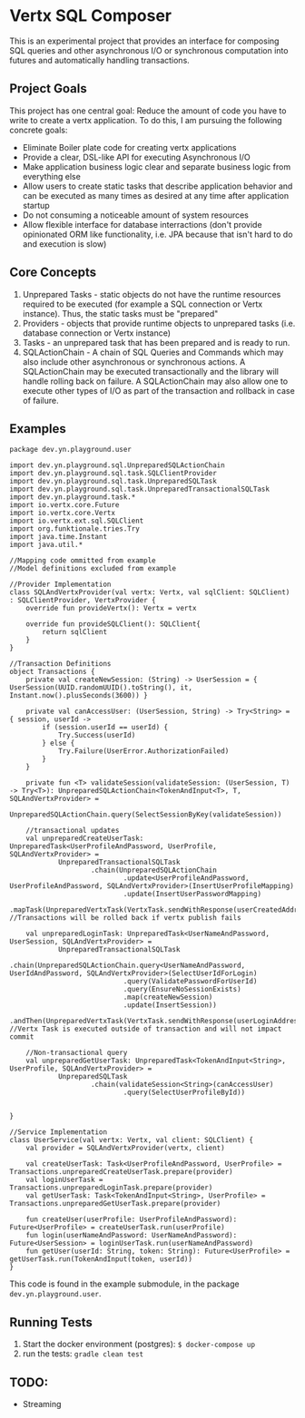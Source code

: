 # Vertx SQL Composer

This is an experimental project that provides an interface for composing SQL queries and other asynchronous I/O or synchronous computation into futures and automatically handling transactions.

## Project Goals

This project has one central goal: Reduce the amount of code you have to write to create a vertx application. To do this, I am pursuing the following concrete goals:

* Eliminate Boiler plate code for creating vertx applications
* Provide a clear, DSL-like API for executing Asynchronous I/O
* Make application business logic clear and separate business logic from everything else
* Allow users to create static tasks that describe application behavior and can be executed as many times as desired at any time after application startup
* Do not consuming a noticeable amount of system resources
* Allow flexible interface for database interractions (don't provide opinionated ORM like functionality, i.e. JPA because that isn't hard to do and execution is slow)

## Core Concepts

1. Unprepared Tasks - static objects do not have the runtime resources required to be executed (for example a SQL connection or Vertx instance).  Thus, the static tasks must be "prepared"
2. Providers - objects that provide runtime objects to unprepared tasks (i.e. database connection or Vertx instance)
3. Tasks - an unprepared task that has been prepared and is ready to run.
4. SQLActionChain - A chain of SQL Queries and Commands which may also include other asynchronous or synchronous actions.  A SQLActionChain may be executed transactionally and the library will handle rolling back on failure.  A SQLActionChain may also allow one to execute other types of I/O as part of the transaction and rollback in case of failure.

## Examples


```
package dev.yn.playground.user

import dev.yn.playground.sql.UnpreparedSQLActionChain
import dev.yn.playground.sql.task.SQLClientProvider
import dev.yn.playground.sql.task.UnpreparedSQLTask
import dev.yn.playground.sql.task.UnpreparedTransactionalSQLTask
import dev.yn.playground.task.*
import io.vertx.core.Future
import io.vertx.core.Vertx
import io.vertx.ext.sql.SQLClient
import org.funktionale.tries.Try
import java.time.Instant
import java.util.*

//Mapping code ommitted from example
//Model definitions excluded from example

//Provider Implementation
class SQLAndVertxProvider(val vertx: Vertx, val sqlClient: SQLClient) : SQLClientProvider, VertxProvider {
    override fun provideVertx(): Vertx = vertx

    override fun provideSQLClient(): SQLClient{
        return sqlClient
    }
}

//Transaction Definitions
object Transactions {
    private val createNewSession: (String) -> UserSession = { UserSession(UUID.randomUUID().toString(), it, Instant.now().plusSeconds(3600)) }

    private val canAccessUser: (UserSession, String) -> Try<String> = { session, userId ->
        if (session.userId == userId) {
            Try.Success(userId)
        } else {
            Try.Failure(UserError.AuthorizationFailed)
        }
    }

    private fun <T> validateSession(validateSession: (UserSession, T) -> Try<T>): UnpreparedSQLActionChain<TokenAndInput<T>, T, SQLAndVertxProvider> =
            UnpreparedSQLActionChain.query(SelectSessionByKey(validateSession))
    
    //transactional updates
    val unpreparedCreateUserTask: UnpreparedTask<UserProfileAndPassword, UserProfile, SQLAndVertxProvider> =
            UnpreparedTransactionalSQLTask
                    .chain(UnpreparedSQLActionChain
                            .update<UserProfileAndPassword, UserProfileAndPassword, SQLAndVertxProvider>(InsertUserProfileMapping)
                            .update(InsertUserPasswordMapping)
                            .mapTask(UnpreparedVertxTask(VertxTask.sendWithResponse(userCreatedAddress)))) //Transactions will be rolled back if vertx publish fails

    val unpreparedLoginTask: UnpreparedTask<UserNameAndPassword, UserSession, SQLAndVertxProvider> =
            UnpreparedTransactionalSQLTask
                    .chain(UnpreparedSQLActionChain.query<UserNameAndPassword, UserIdAndPassword, SQLAndVertxProvider>(SelectUserIdForLogin)
                            .query(ValidatePasswordForUserId)
                            .query(EnsureNoSessionExists)
                            .map(createNewSession)
                            .update(InsertSession))
                    .andThen(UnpreparedVertxTask(VertxTask.sendWithResponse(userLoginAddress))) //Vertx Task is executed outside of transaction and will not impact commit

    //Non-transactional query
    val unpreparedGetUserTask: UnpreparedTask<TokenAndInput<String>, UserProfile, SQLAndVertxProvider> =
            UnpreparedSQLTask
                    .chain(validateSession<String>(canAccessUser)
                            .query(SelectUserProfileById))

    
}

//Service Implementation
class UserService(val vertx: Vertx, val client: SQLClient) {
    val provider = SQLAndVertxProvider(vertx, client)

    val createUserTask: Task<UserProfileAndPassword, UserProfile> = Transactions.unpreparedCreateUserTask.prepare(provider)
    val loginUserTask = Transactions.unpreparedLoginTask.prepare(provider)
    val getUserTask: Task<TokenAndInput<String>, UserProfile> = Transactions.unpreparedGetUserTask.prepare(provider)

    fun createUser(userProfile: UserProfileAndPassword): Future<UserProfile> = createUserTask.run(userProfile)
    fun login(userNameAndPassword: UserNameAndPassword): Future<UserSession> = loginUserTask.run(userNameAndPassword)
    fun getUser(userId: String, token: String): Future<UserProfile> = getUserTask.run(TokenAndInput(token, userId))
}
```


This code is found in the example submodule, in the package `dev.yn.playground.user`.

## Running Tests

1. Start the docker environment (postgres): `$ docker-compose up`
2. run the tests: `gradle clean test`

## TODO:
*  Streaming
